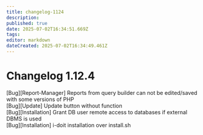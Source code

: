 ```yaml
---
title: changelog-1124
description: 
published: true
date: 2025-07-02T16:34:51.669Z
tags: 
editor: markdown
dateCreated: 2025-07-02T16:34:49.461Z
---
```


# Changelog 1.12.4
<!-- cSpell:disable -->
<!-- markdownlint-disable MD052 -->
[Bug][Report-Manager] Reports from query builder can not be edited/saved with some versions of PHP<br>
[Bug][Update] Update button without function<br>
[Bug][Installation] Grant DB user remote access to databases if external DBMS is used<br>
[Bug][Installation] i-doit installation over install.sh<br>
